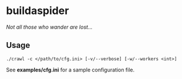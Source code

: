 # buildaspider #


*Not all those who wander are lost...*



## Usage ## 


`./crawl -c </path/to/cfg.ini> [-v/--verbose] [-w/--workers <int>]`



See **examples/cfg.ini** for a sample configuration file.
